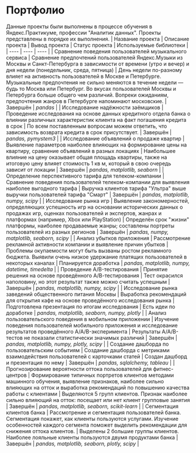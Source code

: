 # Портфолио
Данные проекты были выполнены в процессе обучения в Яндекс.Практикуме, профессии "Аналитик данных". 
Проекты представлены в порядке их выполнения.
| Название проекта | Описание проекта | Вывод проекта | Статус проекта | Используемые библиотеки |
| ---- | ---- | ---- | 
| Сравнение поведения пользователей музыкального сервиса | Сравнение предпочтений пользователей Яндекс.Музыки из Москвы и Санкт-Петербурга в зависимости от времени (утро и вечер) и дня недели (понедельник, среда, пятница) | День недели по-разному влияет на активность пользователей в Москве и Петербурге. Музыкальные предпочтения не сильно меняются в течение недели — будь то Москва или Петербург. Во вкусах пользователей Москвы и Петербурга больше общего чем различий. Вопреки ожиданиям, предпочтения жанров в Петербурге напоминают московские. | Завершён | *pandas* |
| Исследование надёжности заёмщиков | Проведение исследования на основе данных кредитного отдела банка о влиянии различных характеристик клиента на факт погашения кредита в срок | По всем поставленным вопросам можем ответить, что зависимость возврата кредита в срок присутствует. | Завершён | *pandas, pymystem3* |
| Исследование объявлений о продаже квартир | Выявление параметров наиболее влияющих на формирование цены на квартиру, сравнение объявлений в разных локациях | Наибольшее влияние на цену оказывает общая площадь квартиры, также на итоговую цену влияет стоимость 1 кв м, который в свою очередь зависит от локации | Завершён | *pandas, matplotlib, seaborn* |
| Определение перспективного тарифа для телеком-компании | Сравнение поведения пользователей телеком-компании для выявления наиболее выгодного тарифа | Выручка клиентов тарифа "Ультра" выше выручки пользователей тарифа "Смарт"  | Завершён | *pandas, matplotlib, numpy, scipy* | 
| Исследование рынка игр | Выявление закономерностей, определяющих успешность игр на основании исторических данных о продажах игр, оценках пользователей и экспертов, жанрах и платформах (например, Xbox или PlayStation) | Определён срок "жизни" платформы, наиболее продаваемые жанры; составлены портреты пользователей из разных регионов | Завершён | *pandas, numpy, matplotlib, seaborn, scipy* |
| Анализ убытков приложения | Рассмотрение рекламной активности компании и выявление причин убытков | Проблемы окупаемости могут быть вызваны ростом рекламного бюджета. Выявили очень низкое удержание платящих пользователей в некоторых каналах | Планируется доработка | *pandas, matplotlib, numpy, datetime, timedelta* |
| Проведение A/B-тестирования | Принятие решения на основе проведённого А/В-тестирования | Тест окрасился наполовину, но этот результат также можно считать успешным | Завершён | *pandas, matplotlib, numpy, scipy* |
| Исследование рынка заведений общественного питания Москвы | Выработка рекомендаций для открытия кафе на основе проведённого исследования рынка | Подготовлена презентация по итогам исследования | Есть идеи по доработке | *pandas, matplotlib, seaborn, numpy, plotly* |
| Анализ пользовательского поведения в мобильном приложении | Изучение поведения пользователей мобильного приложения и исследование результатов проведённого A/A/B-эксперимента | Результаты А/А/В-тестов не показали статистически значимых различий | Завершён | *pandas, matplotlib, numpy, plotly, scipy* |
| Создание дашборда по пользовательским событиям | Создание дашборда с метриками взаимодействия пользователей с карточками статей | Создан дашборд и презентация по нему | Завершён | *pandas, sqlalchemy, tableau* |
| Прогнозирование вероятности оттока пользователей для фитнес-центров | Формирование типичных портретов клиентов методами машинного обучения, выявление признаков, наиболее сильно влияющих на отток и выработка рекомендаций по повышению качества работы с клиентами | Выделяются 5 групп клиентов. Признак наиболее сильно влияющий на отток: посещает или нет клиент групповые занятия | Завершён | *pandas, matplotlib, seaborn, scikit-learn* |
| Сегментация клиентов банка | Рассмотрение и сегментация пользователей банка. Сегментация покажет, как клиенты пользуются услугами. Изучение особенностей каждого сегмента поможет выделить рекомендации для снижения оттока клиентов. | Выделены 2 большие группы клиентов. Наиболее лояльные клиенты пользуются двумя продуктами банка | Завершён | *pandas, matplotlib, seaborn, plotly, scipy* |
